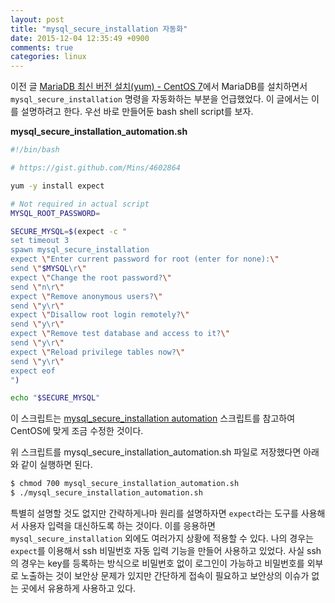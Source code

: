 ```yaml
---
layout: post
title: "mysql_secure_installation 자동화"
date: 2015-12-04 12:35:49 +0900
comments: true
categories: linux
---
```

이전 글 [MariaDB 최신 버전 설치(yum) - CentOS 7](2015/12/04/installing-mariadb-on-centos-7/)에서 MariaDB를 설치하면서 `mysql_secure_installation` 명령을 자동화하는 부분을 언급했었다. 이 글에서는 이를 설명하려고 한다. 우선 바로 만들어둔 bash shell script를 보자.

**mysql_secure_installation_automation.sh**

```bash
#!/bin/bash

# https://gist.github.com/Mins/4602864

yum -y install expect

# Not required in actual script
MYSQL_ROOT_PASSWORD=

SECURE_MYSQL=$(expect -c "
set timeout 3
spawn mysql_secure_installation
expect \"Enter current password for root (enter for none):\"
send \"$MYSQL\r\"
expect \"Change the root password?\"
send \"n\r\"
expect \"Remove anonymous users?\"
send \"y\r\"
expect \"Disallow root login remotely?\"
send \"y\r\"
expect \"Remove test database and access to it?\"
send \"y\r\"
expect \"Reload privilege tables now?\"
send \"y\r\"
expect eof
")

echo "$SECURE_MYSQL"
```

이 스크립트는 [mysql_secure_installation automation](https://gist.github.com/Mins/4602864) 스크립트를 참고하여 CentOS에 맞게 조금 수정한 것이다.

위 스크립트를 mysql_secure_installation_automation.sh 파일로 저장했다면 아래와 같이 실행하면 된다.

```bash
$ chmod 700 mysql_secure_installation_automation.sh
$ ./mysql_secure_installation_automation.sh
```

특별히 설명할 것도 없지만 간략하게나마 원리를 설명하자면 `expect`라는 도구를 사용해서 사용자 입력을 대신하도록 하는 것이다. 이를 응용하면 `mysql_secure_installation` 외에도 여러가지 상황에 적용할 수 있다. 나의 경우는 `expect`를 이용해서 ssh 비밀번호 자동 입력 기능을 만들어 사용하고 있었다. 사실 ssh의 경우는 key를 등록하는 방식으로 비밀번호 없이 로그인이 가능하고 비밀번호를 외부로 노출하는 것이 보안상 문제가 있지만 간단하게 접속이 필요하고 보안상의 이슈가 없는 곳에서 유용하게 사용하고 있다.
